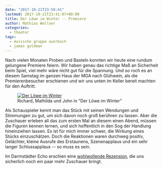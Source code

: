 ```yaml
---
date: "2017-10-21T23:58:41"
lastmod: 2017-10-21T23:41:07+00:00
title: Der Löwe im Winter -- Premiere
author: Mathias Wellner
categories:
  - theater
tags:
  - musische gruppe auerbach
  - james goldman
---
```

Nach vielen Monaten Proben und Basteln konnten wir heute eine rundum gelungene Premiere feiern. Wir haben genau das richtige Maß an Sicherheit beim Spiel, viel mehr wäre nicht gut für die Spannung. Und so roch es an diesem Samstag im ganzen Haus der MGA nach Glühwein, als die Premierenbesucher erschienen und wir uns unten im Keller bereit machten für den Auftritt. 

<figure>
  <a href="https://www.flickr.com/photos/mwellner/23749950518/in/dateposted-public/" title="Der Löwe im Winter">
    <img sizes="100vw" srcset="https://farm5.staticflickr.com/4509/23749950518_a6081bb57f_n.jpg 320w, https://farm5.staticflickr.com/4509/23749950518_a6081bb57f_z.jpg 640w, https://farm5.staticflickr.com/4509/23749950518_a6081bb57f_c.jpg 800w, https://farm5.staticflickr.com/4509/23749950518_5eabb5b888_h.jpg 1600w, https://farm5.staticflickr.com/4509/23749950518_2b4dcc6122_k.jpg 2048w" src="https://farm5.staticflickr.com/4509/23749950518_a6081bb57f_b.jpg" alt="Der Löwe im Winter">
  </a>
  <figcaption>Richard, Mathilda und John in "Der Löwe im Winter"</figcaption>
</figure>

<!--more-->

Als Schauspieler kennt man das Stück mit seinen Wendungen und Stimmungen zu gut, um sich davon noch groß berühren zu lassen. Aber die Zuschauer erleben all das zum ersten Mal an diesem einen Abend, müssen die Figuren kennen lernen, und sich hoffentlich in den Sog der Handlung hineinziehen lassen. Es ist für mich immer schwer, die Wirkung eines Stücks einzuschätzen. Doch die Reaktionen waren durchweg positiv, Gelächter, kleine Ausrufe des Erstaunens, Szenenapplaus und ein sehr langer Schlussapplaus -- so muss es sein. 

Im Darmstädter Echo erschien eine [wohlwollende Rezension](http://www.echo-online.de/lokales/darmstadt/musische-gruppe-auerbach-zeigt-der-loewe-im-winter-von-james-goldman_18268022.htm), die uns sicherlich noch ein paar mehr Zuschauer bringt. 
